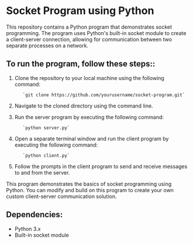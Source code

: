 # Socket Program using Python
This repository contains a Python program that demonstrates socket programming. The program uses Python's built-in socket module to create a client-server connection, allowing for communication between two separate processes on a network.

## To run the program, follow these steps::

1. Clone the repository to your local machine using the following command:

          `git clone https://github.com/yourusername/socket-program.git`

2. Navigate to the cloned directory using the command line.
3. Run the server program by executing the following command:

          `python server.py`
          
4. Open a separate terminal window and run the client program by executing the following command:

          `python client.py`
          
5. Follow the prompts in the client program to send and receive messages to and from the server.

This program demonstrates the basics of socket programming using Python. You can modify and build on this program to create your own custom client-server communication solution.

## Dependencies:

- Python 3.x
- Built-in socket module

